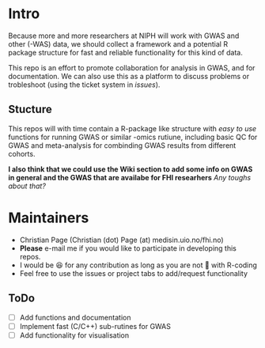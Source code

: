 # Intro
Because more and more researchers at NIPH will work with GWAS and other (-WAS) data, we should collect a framework and a potential R package structure for fast and reliable functionality for this kind of data. 

This repo is an effort to promote collaboration for analysis in GWAS, and for documentation. We can also use this as a platform to discuss problems or trobleshoot (using the ticket system in _issues_).  

## Stucture
This repos will with time contain a R-package like structure with _easy to use_ functions for running GWAS or similar -omics rutiune, including basic QC for GWAS and meta-analysis for combinding GWAS results from different cohorts. 

**I also think that we could use the Wiki section to add some info on GWAS in general and the GWAS that are availabe for FHI researhers** _Any toughs about that?_

# Maintainers
* Christian Page (Christian (dot) Page (at) medisin.uio.no/fhi.no) 
* **Please** e-mail me if you would like to participate in developing this repos. 
* I would be :satisfied: for any contribution as long as you are not :shit: with R-coding
* Feel free to use the issues or project tabs to add/request functionality 

## ToDo

- [ ] Add functions and documentation
- [ ] Implement fast (C/C++) sub-rutines for GWAS
- [ ] Add functionality for visualisation 
